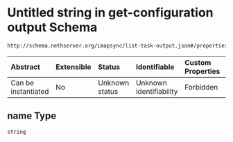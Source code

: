 # Untitled string in get-configuration output Schema

```txt
http://schema.nethserver.org/imapsync/list-task-output.json#/properties/enabled_mailboxes/items/properties/name
```



| Abstract            | Extensible | Status         | Identifiable            | Custom Properties | Additional Properties | Access Restrictions | Defined In                                                                       |
| :------------------ | :--------- | :------------- | :---------------------- | :---------------- | :-------------------- | :------------------ | :------------------------------------------------------------------------------- |
| Can be instantiated | No         | Unknown status | Unknown identifiability | Forbidden         | Allowed               | none                | [list-task-output.json\*](imapsync/list-task-output.json "open original schema") |

## name Type

`string`
